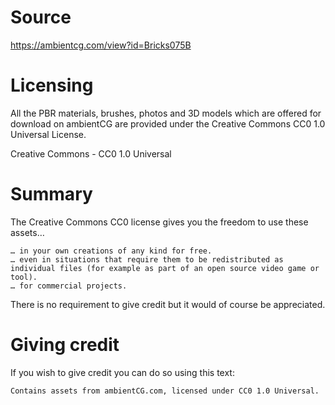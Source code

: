 # Source

https://ambientcg.com/view?id=Bricks075B

# Licensing

All the PBR materials, brushes, photos and 3D models which are offered for download on ambientCG are provided under the Creative Commons CC0 1.0 Universal License.

Creative Commons - CC0 1.0 Universal

# Summary

The Creative Commons CC0 license gives you the freedom to use these assets…

    … in your own creations of any kind for free.
    … even in situations that require them to be redistributed as individual files (for example as part of an open source video game or tool).
    … for commercial projects.

There is no requirement to give credit but it would of course be appreciated.

# Giving credit

If you wish to give credit you can do so using this text:

```
Contains assets from ambientCG.com, licensed under CC0 1.0 Universal.
```
